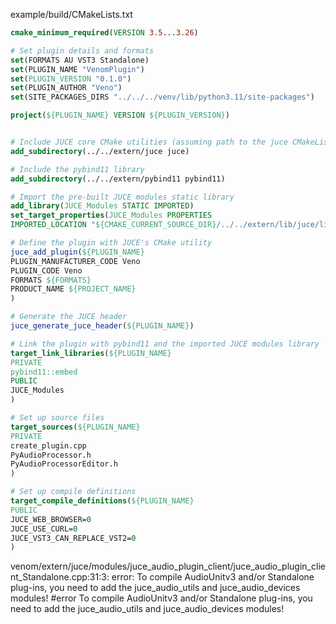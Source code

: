 example/build/CMakeLists.txt
```cmake
cmake_minimum_required(VERSION 3.5...3.26)

# Set plugin details and formats
set(FORMATS AU VST3 Standalone)
set(PLUGIN_NAME "VenomPlugin")
set(PLUGIN_VERSION "0.1.0")
set(PLUGIN_AUTHOR "Veno")
set(SITE_PACKAGES_DIRS "../../../venv/lib/python3.11/site-packages")

project(${PLUGIN_NAME} VERSION ${PLUGIN_VERSION})


# Include JUCE core CMake utilities (assuming path to the juce CMakeLists.txt that provides juce_add_plugin)
add_subdirectory(../../extern/juce juce)

# Include the pybind11 library
add_subdirectory(../../extern/pybind11 pybind11)

# Import the pre-built JUCE modules static library
add_library(JUCE_Modules STATIC IMPORTED)
set_target_properties(JUCE_Modules PROPERTIES
IMPORTED_LOCATION "${CMAKE_CURRENT_SOURCE_DIR}/../../extern/lib/juce/libJUCE_Modules.a")

# Define the plugin with JUCE's CMake utility
juce_add_plugin(${PLUGIN_NAME}
PLUGIN_MANUFACTURER_CODE Veno
PLUGIN_CODE Veno
FORMATS ${FORMATS}
PRODUCT_NAME ${PROJECT_NAME}
)

# Generate the JUCE header
juce_generate_juce_header(${PLUGIN_NAME})

# Link the plugin with pybind11 and the imported JUCE modules library
target_link_libraries(${PLUGIN_NAME}
PRIVATE
pybind11::embed
PUBLIC
JUCE_Modules
)

# Set up source files
target_sources(${PLUGIN_NAME}
PRIVATE
create_plugin.cpp
PyAudioProcessor.h
PyAudioProcessorEditor.h
)

# Set up compile definitions
target_compile_definitions(${PLUGIN_NAME}
PUBLIC
JUCE_WEB_BROWSER=0
JUCE_USE_CURL=0
JUCE_VST3_CAN_REPLACE_VST2=0
)
```

venom/extern/juce/modules/juce_audio_plugin_client/juce_audio_plugin_client_Standalone.cpp:31:3: error: To compile AudioUnitv3 and/or Standalone plug-ins, you need to add the juce_audio_utils and juce_audio_devices modules!
#error To compile AudioUnitv3 and/or Standalone plug-ins, you need to add the juce_audio_utils and juce_audio_devices modules!